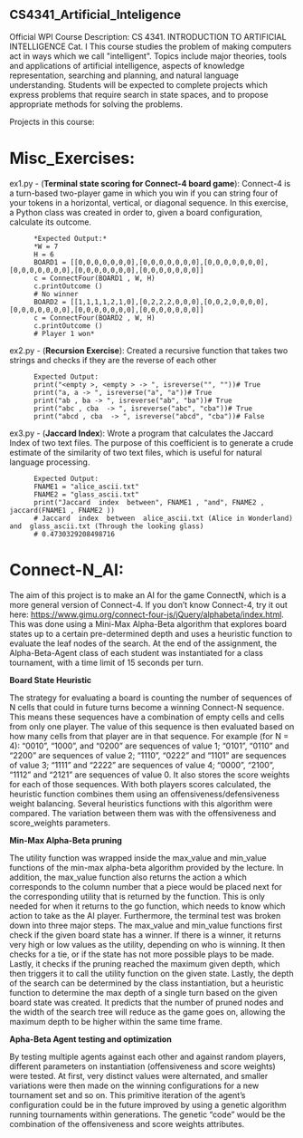 ## CS4341_Artificial_Inteligence

Official WPI Course Description:
CS 4341. INTRODUCTION TO ARTIFICIAL INTELLIGENCE Cat. I This course studies the problem of making computers act in ways which we call "intelligent". Topics include major theories, tools and applications of artificial intelligence, aspects of knowledge representation, searching and planning, and natural language understanding. Students will be expected to complete projects which express problems that require search in state spaces, and to propose appropriate methods for solving the problems.

Projects in this course:
# Misc_Exercises:
ex1.py - (**Terminal state scoring for Connect-4 board game**): 
  Connect-4 is a turn-based two-player game in which you win if you can string four of your tokens in a horizontal, vertical, or diagonal sequence. In this exercise, a Python class was created in order to, given a board  configuration, calculate its outcome.
  
          *Expected Output:*
          *W = 7
          H = 6
          BOARD1 = [[0,0,0,0,0,0,0],[0,0,0,0,0,0,0],[0,0,0,0,0,0,0],[0,0,0,0,0,0,0],[0,0,0,0,0,0,0],[0,0,0,0,0,0,0]]
          c = ConnectFour(BOARD1 , W, H)
          c.printOutcome ()
          # No winner
          BOARD2 = [[1,1,1,1,2,1,0],[0,2,2,2,0,0,0],[0,0,2,0,0,0,0],[0,0,0,0,0,0,0],[0,0,0,0,0,0,0],[0,0,0,0,0,0,0]]
          c = ConnectFour(BOARD2 , W, H)
          c.printOutcome ()
          # Player 1 won*
ex2.py - (**Recursion Exercise**): Created a recursive function that takes two strings and checks if they are the reverse of each other
          
          Expected Output:
          print("<empty >, <empty > -> ", isreverse("", ""))# True
          print("a, a -> ", isreverse("a", "a"))# True
          print("ab , ba -> ", isreverse("ab", "ba"))# True
          print("abc , cba  -> ", isreverse("abc", "cba"))# True
          print("abcd , cba  -> ", isreverse("abcd", "cba"))# False
ex3.py - (**Jaccard Index**): Wrote a program that calculates the Jaccard Index of two text files. The purpose of this coefficient is to generate a crude estimate of the similarity of two text files, which is useful for natural language processing.
          
          Expected Output:
          FNAME1 = "alice_ascii.txt"
          FNAME2 = "glass_ascii.txt"
          print("Jaccard  index  between", FNAME1 , "and", FNAME2 , jaccard(FNAME1 , FNAME2 ))
          # Jaccard  index  between  alice_ascii.txt (Alice in Wonderland) and  glass_ascii.txt (Through the looking glass)
          # 0.4730329208498716
# Connect-N_AI:
The aim of this project is to make an AI for the game ConnectN, which is a more general version of Connect-4. If you don’t know Connect-4, try it out here: https://www.gimu.org/connect-four-js/jQuery/alphabeta/index.html. This was done using a Mini-Max Alpha-Beta algorithm that explores board states up to a certain pre-determined depth and uses a heuristic function to evaluate the leaf nodes of the search. At the end of the assignment, the Alpha-Beta-Agent class of each student was instantiated for a class tournament, with a time limit of 15 seconds per turn.

**Board State Heuristic**

The strategy for evaluating a board is counting the number of sequences of N cells that could in future turns become a winning Connect-N sequence. This means these sequences have a combination of empty cells and cells from only one player. The value of this sequence is then evaluated based on how many cells from that player are in that sequence. For example (for N = 4): “0010”, “1000”, and “0200” are sequences of value 1; “0101”, “0110” and “2200” are sequences of value 2; “1110”, “0222” and “1101” are sequences of value 3; “1111” and “2222” are sequences of value 4; “0000”, “2100”, “1112” and “2121” are sequences of value 0. It also stores the score weights for each of those sequences. With both players scores calculated, the heuristic function combines them using an offensiveness/defensiveness weight balancing. Several heuristics functions with this algorithm were compared. The variation between them was with the offensiveness and score_weights parameters.

**Min-Max Alpha-Beta pruning**

The utility function was wrapped inside the max_value and min_value functions of the min-max alpha-beta algorithm provided by the lecture. In addition, the max_value function also returns the action a which corresponds to the column number that a piece would be placed next for the corresponding utility that is returned by the function. This is only needed for when it returns to the go function, which needs to know which action to take as the AI player. Furthermore, the terminal test was broken down into three major steps. The max_value and min_value functions first check if the given board state has a winner. If there is a winner, it returns very high or low values as the utility, depending on who is winning. It then checks for a tie, or if the state has not more possible plays to be made. Lastly, it checks if the pruning reached the maximum given depth, which then triggers it to call the utility function on the given state. Lastly, the depth of the search can be determined by the class instantiation, but a heuristic function to determine the max depth of a single turn based on the given board state was created. It predicts that the number of pruned nodes and the width of the search tree will reduce as the game goes on, allowing the maximum depth to be higher within the same time frame.

**Apha-Beta Agent testing and optimization**

By testing multiple agents against each other and against random players, different parameters on instantiation (offensiveness and score weights) were tested. At first, very distinct values were alternated, and smaller variations were then made on the winning configurations for a new tournament set and so on. This primitive iteration of the agent’s configuration could be in the future improved by using a genetic algorithm running tournaments within generations. The genetic “code” would be the combination of the offensiveness and score weights attributes.

